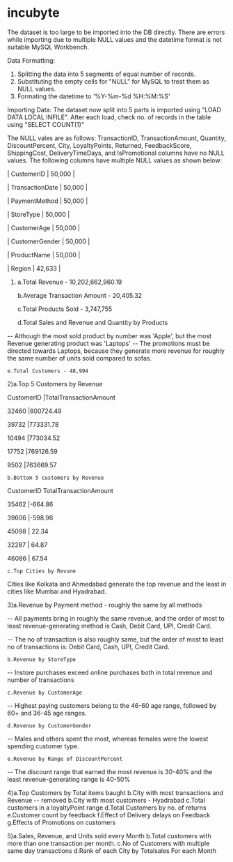 # incubyte
The dataset is too large to be imported into the DB directly. There are errors while importing due to multiple NULL values and the datetime format is not suitable MySQL Workbench.

Data Formatting:
1) Splitting the data into 5 segments of equal number of records.
2) Substituting the empty cells for "NULL" for MySQL to treat them as NULL values.
3) Formating the datetime to '%Y-%m-%d %H:%M:%S'

Importing Data: The dataset now split into 5 parts is imported using "LOAD DATA LOCAL INFILE". After each load, check no. of records in the table using "SELECT COUNT(1)"

The NULL vales are as follows: TransactionID, TransactionAmount, Quantity, DiscountPercent, City, LoyaltyPoints, Returned, FeedbackScore, ShippingCost, DeliveryTimeDays, and IsPromotional columns have no NULL values. The following columns have multiple NULL values as shown below: 

| CustomerID       | 50,000 | 

| TransactionDate  | 50,000 | 

| PaymentMethod    | 50,000 |

| StoreType        | 50,000 | 

| CustomerAge      | 50,000 | 

| CustomerGender   | 50,000 | 

| ProductName      | 50,000 | 

| Region           | 42,633 |



1) a.Total Revenue - 10,202,662,960.19

	 b.Average Transaction Amount - 20,405.32

	 c.Total Products Sold - 3,747,755

	 d.Total Sales and Revenue and Quantity by Products

-- Although the most sold product by number was 'Apple', but the most Revenue generating product was 'Laptops'
-- The promotions must be directed towards Laptops, because they generate more revenue for roughly the same number of units sold compared to sofas.

	e.Total Customers - 48,994

2)a.Top 5 Customers by Revenue

CustomerID	|TotalTransactionAmount

32460		|800724.49

39732		|773331.78

10494		|773034.52

17752		|769126.59

9502		|763669.57

	b.Bottom 5 customers by Revenue

CustomerID	TotalTransactionAmount
 
35462		|-664.86

39606		|-598.96

45098		| 22.34

32287		| 64.87

46086		| 67.54

	c.Top Cities by Revune

 Cities like Kolkata and Ahmedabad generate the top revenue and the least in cities like Mumbai and Hyadrabad. 

3)a.Revenue by Payment method - roughly the same by all methods

-- All payments bring in roughly the same revenue, and the order of most to least revenue-generating method is Cash, Debit Card, UPI, Credit Card. 

-- The no of transaction is also roughly same, but the order of most to least no of transactions is: Debit Card, Cash, UPI, Credit Card.


	b.Revenue by StoreType
-- Instore purchases exceed online purchases both in total revenue and number of transactions
 
	c.Revenue by CustomerAge

-- Highest paying customers belong to the 46-60 age range, followed by 60+ and 36-45 age ranges. 

	d.Revenue by CustomerGender
 
-- Males and others spent the most, whereas females were the lowest spending customer type.

	e.Revenue by Range of DiscountPercent

-- The discount range that earned the most revenue is 30-40% and the least revenue-generating range is 40-50%

4)a.Top Customers by Total items baught
	b.City with most transactions and Revenue
	-- removed b.City with most customers - Hyadrabad
	c.Total customers in a loyaltyPoint range
	d.Total Customers by no. of returns
	e.Customer count by feedback
	f.Effect of Delivery delays on Feedback
	g.Effects of Promotions on customers

5)a.Sales, Revenue, and Units sold every Month
	b.Total customers with more than one transaction per month.
	c.No of Customers with multiple same day transactions
	d.Rank of each City by Totalsales For each Month
